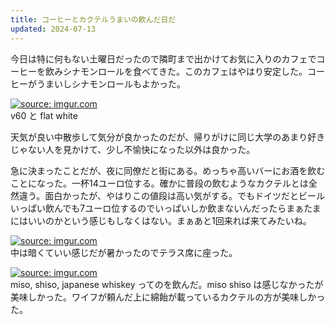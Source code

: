 ```yaml
---
title: コーヒーとカクテルうまいの飲んだ日だ
updated: 2024-07-13
---
```


今日は特に何もない土曜日だったので隣町まで出かけてお気に入りのカフェでコーヒーを飲みシナモンロールを食べてきた。このカフェはやはり安定した。コーヒーがうまいしシナモンロールもよかった。

<a href="https://imgur.com/W4pmppn"><img src="https://i.imgur.com/W4pmppn.jpg" title="source: imgur.com" /></a>  
v60 と flat white

天気が良い中散歩して気分が良かったのだが、帰りがけに同じ大学のあまり好きじゃない人を見かけて、少し不愉快になった以外は良かった。

急に決まったことだが、夜に同僚だと街にある。めっちゃ高いバーにお酒を飲むことになった。一杯14ユーロ位する。確かに普段の飲むようなカクテルとは全然違う。面白かったが、やはりこの値段は高い気がする。でもドイツだとビールいっぱい飲んでも7ユーロ位するのでいっぱいしか飲まないんだったらまぁたまにはいいのかという感じもしなくはない。まぁあと1回来れば来てみたいね。

<a href="https://imgur.com/w4IEo7y"><img src="https://i.imgur.com/w4IEo7y.jpg" title="source: imgur.com" /></a>  
中は暗くていい感じだが暑かったのでテラス席に座った。

<a href="https://imgur.com/fSht5BN"><img src="https://i.imgur.com/fSht5BN.jpg" title="source: imgur.com" /></a>  
miso, shiso, japanese whiskey ってのを飲んだ。miso shiso は感じなかったが美味しかった。ワイフが頼んだ上に綿飴が載っているカクテルの方が美味しかった。
